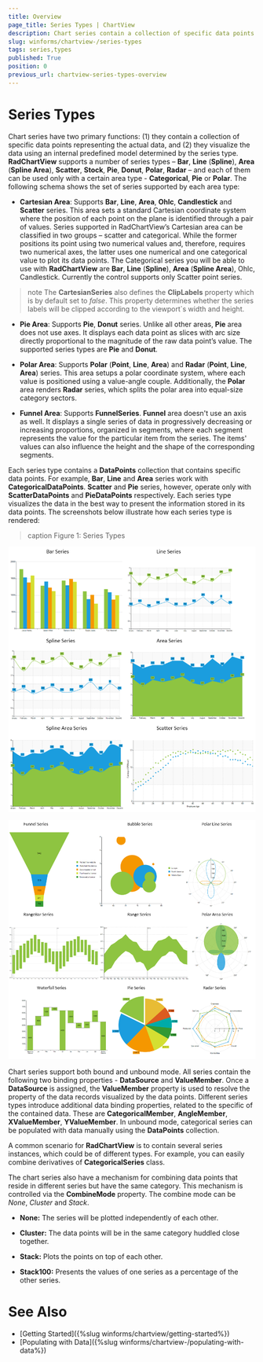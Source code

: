 ```yaml
---
title: Overview
page_title: Series Types | ChartView
description: Chart series contain a collection of specific data points and visualize the data according to a predefined model depending on the series type. 
slug: winforms/chartview-/series-types
tags: series,types
published: True
position: 0
previous_url: chartview-series-types-overview
---
```


# Series Types

Chart series have two primary functions: (1) they contain a collection of specific data points representing the actual data, and (2) they visualize the data using an internal predefined model determined by the series type. __RadChartView__ supports a number of series types – __Bar__, __Line__ (__Spline__), __Area__ (__Spline Area__), __Scatter__, __Stock__, __Pie__, __Donut__, __Polar__, __Radar__ – and each of them can be used only with a certain area type - __Categorical__, __Pie__ or __Polar__. The following schema shows the set of series supported by each area type:

* __Cartesian Area__: Supports __Bar__, __Line__, __Area__, __Ohlc__, __Candlestick__ and __Scatter__ series. This area sets a standard Cartesian coordinate system where the position of each point on the plane is identified through a pair of values. Series supported in RadChartView’s Cartesian area can be classified in two groups – scatter and categorical. While the former positions its point using two numerical values and, therefore, requires two numerical axes, the latter uses one numerical and one categorical value to plot its data points. The Categorical series you will be able to use with __RadChartView__ are __Bar__, __Line__ (__Spline__), __Area__ (__Spline Area__), Ohlc, Candlestick. Currently the control supports only Scatter point series.

>note The **CartesianSeries** also defines the **ClipLabels** property which is by default set to *false*. This property determines whether the series labels will be clipped according to the viewport`s width and height.

* __Pie Area__: Supports __Pie__, __Donut__ series. Unlike all other areas, __Pie__ area does not use axes. It displays each data point as slices with arc size directly proportional to the magnitude of the raw data point’s value. The supported series types are __Pie__ and __Donut__.

* __Polar Area__: Supports __Polar__ (__Point__, __Line__, __Area__) and __Radar__ (__Point__, __Line__, __Area__) series. This area setups a polar coordinate system, where each value is positioned using a value-angle couple. Additionally, the __Polar__ area renders __Radar__ series, which splits the polar area into equal-size category sectors.

* **Funnel Area**: Supports **FunnelSeries**. **Funnel** area doesn't use an axis as well. It displays a single series of data in progressively decreasing or increasing proportions, organized in segments, where each segment represents the value for the particular item from the series. The items' values can also influence the height and the shape of the corresponding segments.

Each series type contains a __DataPoints__ collection that contains specific data points. For example, __Bar__, __Line__ and __Area__ series work with __CategoricalDataPoints__. __Scatter__ and __Pie__ series, however, operate only with __ScatterDataPoints__ and __PieDataPoints__ respectively. Each series type visualizes the data in the best way to present the information stored in its data points. The screenshots below illustrate how each series type is rendered: 

>caption Figure 1: Series Types

![chartview series types overview 001](images/chartview-series-types-overview001.png)

![chartview series types overview 002](images/chartview-series-types-overview002.png)

Chart series support both bound and unbound mode. All series contain the following two binding properties - __DataSource__ and __ValueMember__. Once a __DataSource__ is assigned, the __ValueMember__ property is used to resolve the property of the data records visualized by the data points. Different series types introduce additional data binding properties, related to the specific of the contained data. These are __CategoricalMember__, __AngleMember__, __XValueMember__, __YValueMember__. In unbound mode, categorical series can be populated with data manually using the __DataPoints__ collection.

A common scenario for __RadChartView__ is to contain several series instances, which could be of different types. For example, you can easily combine derivatives of __CategoricalSeries__ class.

The chart series also have a mechanism for combining data points that reside in different series but have the same category. This mechanism is controlled via the __CombineMode__ property. The combine mode can be *None*, *Cluster* and *Stack*.        

* __None:__ The series will be plotted independently of each other.

* __Cluster:__ The data points will be in the same category huddled close together.

* __Stack:__ Plots the points on top of each other.

* __Stack100:__ Presents the values of one series as a percentage of the other series.

# See Also

* [Getting Started]({%slug winforms/chartview/getting-started%})
* [Populating with Data]({%slug winforms/chartview-/populating-with-data%})
